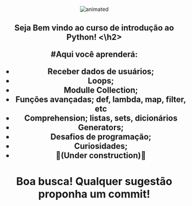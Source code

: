 <p align="center">
  <img src="https://user-images.githubusercontent.com/81690594/130858975-c8e1caa1-f39b-45c1-83c7-98962fef0cb7.gif" alt="animated" />
</p>

<h2 align="center"> Seja Bem vindo ao curso de introdução ao Python! <\h2>

#Aqui você aprenderá:
  
* Receber dados de usuários;
* Loops;
* Modulle Collection;
* Funções avançadas; def, lambda, map, filter, etc
* Comprehension; listas, sets, dicionários
* Generators;
* Desafios de programação;
* Curiosidades;
* 🚧(Under construction)🚧


<h1 align="center">
  Boa busca! Qualquer sugestão proponha um commit! 
</h1>
